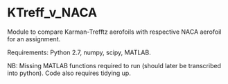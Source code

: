 # KTreff_v_NACA
Module to compare Karman-Trefftz aerofoils with respective NACA aerofoil for an assignment.

Requirements: Python 2.7, numpy, scipy, MATLAB. 

NB: Missing MATLAB functions required to run (should later be transcribed into python). Code also requires tidying up.
